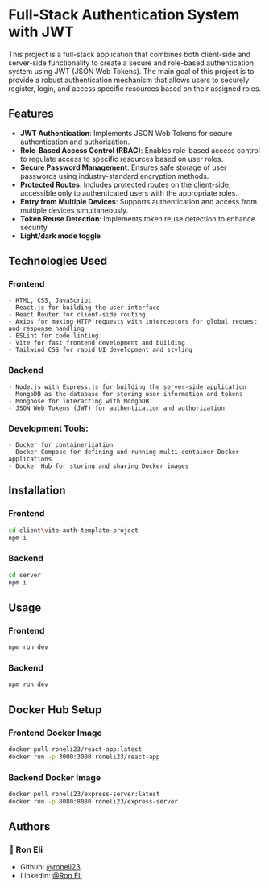 
# Full-Stack Authentication System with JWT

This project is a full-stack application that combines both client-side and server-side functionality to create a secure and role-based authentication system using JWT (JSON Web Tokens). The main goal of this project is to provide a robust authentication mechanism that allows users to securely register, login, and access specific resources based on their assigned roles.

## Features

- **JWT Authentication**: Implements JSON Web Tokens for secure authentication and authorization.
- **Role-Based Access Control (RBAC)**: Enables role-based access control to regulate access to specific resources based on user roles.
- **Secure Password Management**: Ensures safe storage of user passwords using industry-standard encryption methods.
- **Protected Routes**: Includes protected routes on the client-side, accessible only to authenticated users with the appropriate roles.
- **Entry from Multiple Devices**: Supports authentication and access from multiple devices simultaneously.
- **Token Reuse Detection**: Implements token reuse detection to enhance security
- **Light/dark mode toggle**

## Technologies Used
  ### Frontend
    - HTML, CSS, JavaScript
    - React.js for building the user interface
    - React Router for client-side routing
    - Axios for making HTTP requests with interceptors for global request and response handling
    - ESLint for code linting
    - Vite for fast frontend development and building
    - Tailwind CSS for rapid UI development and styling
  ### Backend
    - Node.js with Express.js for building the server-side application
    - MongoDB as the database for storing user information and tokens
    - Mongoose for interacting with MongoDB
    - JSON Web Tokens (JWT) for authentication and authorization
  ### Development Tools:
    - Docker for containerization
    - Docker Compose for defining and running multi-container Docker applications
    - Docker Hub for storing and sharing Docker images

## Installation

### Frontend

```bash
cd client\vite-auth-template-project
npm i

```
### Backend

```bash
cd server
npm i
```

## Usage

### Frontend
```bash
npm run dev
```
### Backend

```bash
npm run dev
```

## Docker Hub Setup

### Frontend Docker Image
```bash
docker pull roneli23/react-app:latest
docker run -p 3000:3000 roneli23/react-app
```
### Backend Docker Image
```bash
docker pull roneli23/express-server:latest
docker run -p 8080:8080 roneli23/express-server
```

## Authors

### 👤 Ron Eli
- Github: [@roneli23](https://github.com/roneli23)
- LinkedIn: [@Ron Eli](https://www.linkedin.com/in/ron-eli-ba47a9226/)

